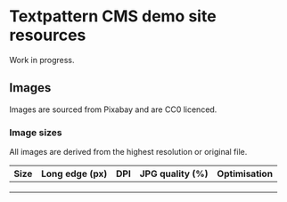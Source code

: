 # Textpattern CMS demo site resources

Work in progress.

## Images
Images are sourced from Pixabay and are CC0 licenced.

### Image sizes
All images are derived from the highest resolution or original file.

| Size | Long edge (px) | DPI | JPG quality (%) | Optimisation |
|---|---|---|---|---|
|   |   |   |   |   |
|   |   |   |   |   |
|   |   |   |   |   |
